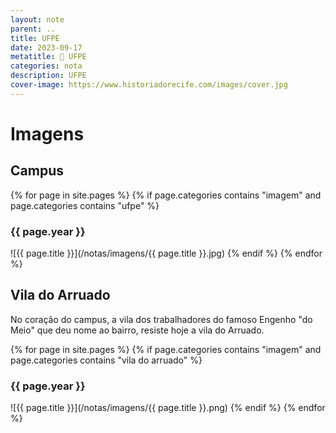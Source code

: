 ```yaml
---
layout: note
parent: ..
title: UFPE
date: 2023-09-17
metatitle: 🏫 UFPE
categories: nota
description: UFPE
cover-image: https://www.historiadorecife.com/images/cover.jpg
---
```


# Imagens
## Campus
{% for page in site.pages %}
{% if page.categories contains "imagem" and page.categories contains "ufpe" %}
### {{ page.year }}
![{{ page.title }}](/notas/imagens/{{ page.title }}.jpg)
{% endif %}
{% endfor %}

## Vila do Arruado
No coração do campus, a vila dos trabalhadores do famoso Engenho "do Meio" que deu nome ao bairro, resiste hoje a vila do Arruado.

{% for page in site.pages %}
{% if page.categories contains "imagem" and page.categories contains "vila do arruado" %}
### {{ page.year }}
![{{ page.title }}](/notas/imagens/{{ page.title }}.png)
{% endif %}
{% endfor %}